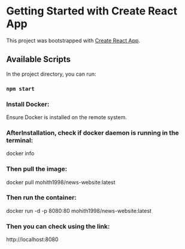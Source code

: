 # Getting Started with Create React App

This project was bootstrapped with [Create React App](https://github.com/facebook/create-react-app).

## Available Scripts

In the project directory, you can run:

### `npm start`

### Install Docker:
Ensure Docker is installed on the remote system. 

### AfterInstallation, check if docker daemon is running in the terminal:
docker info

### Then pull the image:
docker pull mohith1998/news-website:latest

### Then run the container:
docker run -d -p 8080:80 mohith1998/news-website:latest

### Then you can check using the link:
http://localhost:8080